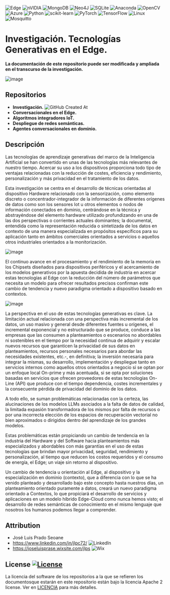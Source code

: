 ![Edge](https://img.shields.io/badge/Edge-0078D7?style=for-the-badge&logo=Microsoft-edge&logoColor=white) ![nVIDIA](https://img.shields.io/badge/cuda-000000.svg?style=for-the-badge&logo=nVIDIA&logoColor=green)
![MongoDB](https://img.shields.io/badge/MongoDB-%234ea94b.svg?style=for-the-badge&logo=mongodb&logoColor=white) ![Neo4J](https://img.shields.io/badge/Neo4j-008CC1?style=for-the-badge&logo=neo4j&logoColor=white) ![SQLite](https://img.shields.io/badge/sqlite-%2307405e.svg?style=for-the-badge&logo=sqlite&logoColor=white) ![Anaconda](https://img.shields.io/badge/Anaconda-%2344A833.svg?style=for-the-badge&logo=anaconda&logoColor=white) ![OpenCV](https://img.shields.io/badge/opencv-%23white.svg?style=for-the-badge&logo=opencv&logoColor=white) ![Azure](https://img.shields.io/badge/azure-%230072C6.svg?style=for-the-badge&logo=microsoftazure&logoColor=white) ![Python](https://img.shields.io/badge/python-3670A0?style=for-the-badge&logo=python&logoColor=ffdd54) ![scikit-learn](https://img.shields.io/badge/scikit--learn-%23F7931E.svg?style=for-the-badge&logo=scikit-learn&logoColor=white) ![PyTorch](https://img.shields.io/badge/PyTorch-%23EE4C2C.svg?style=for-the-badge&logo=PyTorch&logoColor=white) ![TensorFlow](https://img.shields.io/badge/TensorFlow-%23FF6F00.svg?style=for-the-badge&logo=TensorFlow&logoColor=white) ![Linux](https://img.shields.io/badge/Linux-FCC624?style=for-the-badge&logo=linux&logoColor=black) ![Mosquitto](https://img.shields.io/badge/mosquitto-%233C5280.svg?style=for-the-badge&logo=eclipsemosquitto&logoColor=white) 

# Investigación. Tecnologías Generativas en el Edge. 
**La documentación de este repositorio puede ser modificada y ampliada en el transcurso de la investigación.**

![image](https://github.com/user-attachments/assets/c79511ff-c4b9-440e-8568-a0cffe1cf6e5)

## Repositorios
- **Investigación.** ![GitHub Created At](https://img.shields.io/github/created-at/ciudadano72/documentacion)
- **Conversacionales en el Edge.**
- **Algoritmos integradores IoT.**
- **Despliegue de redes semánticas.**
- **Agentes conversacionales en dominio.**

## Descripción

Las tecnologías de aprendizaje generativas del marco de la Inteligencia Artificial se han convertido en unas de las tecnologías más relevantes de nuestro tiempo. Acercar su uso a los dispositivos proporciona todo tipo de ventajas relacionadas con la reducción de costes, eficiencia y rendimiento, personalización y más privacidad en el tratamiento de los datos.

Esta investigación se centra en el desarrollo de técnicas orientadas al dispositivo Hardware relacionado con la sensorización, como elemento discreto o concentrador-integrador de la información de diferentes orígenes de datos como son los sensores Iot u otros elementos o nodos de información conectados en dominio, centrándose en la técnica y abstrayéndose del elemento hardware utilizado profundizando en una de las dos perspectivas o corrientes actuales dominantes; la documental, entendida como la representación reducida o sintetizada de los datos en contexto de una manera especializada en propósitos específicos para su aplicación tanto en ámbitos comerciales orientados a servicios o aquellos otros industriales orientados a la monitorización.

![image](https://github.com/user-attachments/assets/3ceaac98-e26e-4221-ab7d-9558d2bb53cc)

El continuo avance en el procesamiento y el rendimiento de la memoria en los Chipsets diseñados para dispositivos periféricos y el acercamiento de los modelos generativos por la apuesta decidida de industria en acercar estas tecnologías al Edge con la reducción del número de parámetros que necesita un modelo para ofrecer resultados precisos confirman este cambio de tendencia y nuevo paradigma orientado a dispositivo basado en contextos.

![image](https://github.com/user-attachments/assets/f2d0c2f4-a6de-49b3-9aeb-3e4c59dd7918)

La perspectiva en el uso de estas tecnologías generativas es clave. La limitación actual relacionada con una perspectiva más incremental de los datos, un uso masivo y general desde diferentes fuentes u orígenes, el incremental exponencial y no estructurado que se produce, conduce a las empresas que las consumen a planteamientos o escenarios no abordables ni sostenibles en el tiempo por la necesidad continua de adquirir y escalar nuevos recursos que garanticen la privacidad de sus datos en planteamientos, recursos personales necesarios para abordar las necesidades existentes, etc.-, en definitiva; la inversión necesaria para integrar la mismas, su desarrollo, implementación y despliegue tanto en servicios internos como aquellos otros orientados a negocio si se optan por un enfoque local On-prime y más acentuada, si se opta por soluciones basadas en servicios que ofrecen proveedores de estas tecnologías On-Line (API) que produce con el tiempo dependencia, costes incrementales y la consecuente pérdida de privacidad del dominio de los datos.

A todo ello, se suman problemáticas relacionadas con la certeza, las alucinaciones de los modelos LLMs asociados a la falta de datos de calidad, la limitada expasión transformadora de los mismos por falta de recursos o por una incorrecta elección de los espacios de recuperación vectorial no bien aproximados o dirigidos dentro del aprendizaje de los grandes modelos.

Estas problemáticas están propiciando un cambio de tendencia en la industria del Hardware y del Software hacia planteamientos más especializados y abordables con más garantías en el uso de estas tecnologías que brindan mayor privacidad, seguridad, rendimiento y personalización, al tiempo que reducen los costos requeridos y el consumo de energía, el Edge; un viaje sin retorno al dispositivo.

Un cambio de tendencia u orientación al Edge, al dispositivo y la especialización en dominio (contexto), que a diferencia con lo que se ha venido planteado y desarrollado bajo este concepto hasta nuestros días, un planteamiento orientado puramente a datos, creará un nuevo paradigma orientado a Contextos, lo que propiciará el desarrollo de servicios y aplicaciones en un modelo híbrido Edge-Cloud como nunca hemos visto; el desarrollo de redes semánticas de conocimiento en el mismo lenguaje que nosotros los humanos podemos llegar a comprender.

## Attribution
- José Luis Prado Seoane
- https://www.linkedin.com/in/jlpc72/ ![LinkedIn](https://img.shields.io/badge/linkedin-%230077B5.svg?style=for-the-badge&logo=linkedin&logoColor=white)
- https://joseluisprase.wixsite.com/jlps ![Wix](https://img.shields.io/badge/wix-000?style=for-the-badge&logo=wix&logoColor=white)

## License [![License](https://img.shields.io/badge/License-Apache_2.0-blue.svg)](https://opensource.org/licenses/Apache-2.0)
La licencia del software de los repositorios a la que se refieren los documentosque estarán en este repositorio están bajo la licencia Apache 2 license. Ver en [LICENCIA](LICENSE) para más detalles.

